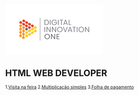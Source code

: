 
![alt Digital Inovation One](https://github.com/MDSSCML/DESAFIOS-HTML-WEB-DEVELOPER/blob/master/download.png)

# HTML WEB DEVELOPER

1.[Visita na feira]()
2.[Multiplicação simples](https://github.com/MDSSCML/DESAFIOS-HTML-WEB-DEVELOPER/blob/master/Multiplica%C3%A7%C3%A3o_simples.kt)
3.[Folha de pagamento](https://github.com/MDSSCML/DESAFIOS-HTML-WEB-DEVELOPER/blob/master/Folha_de_pagamento.kt)
